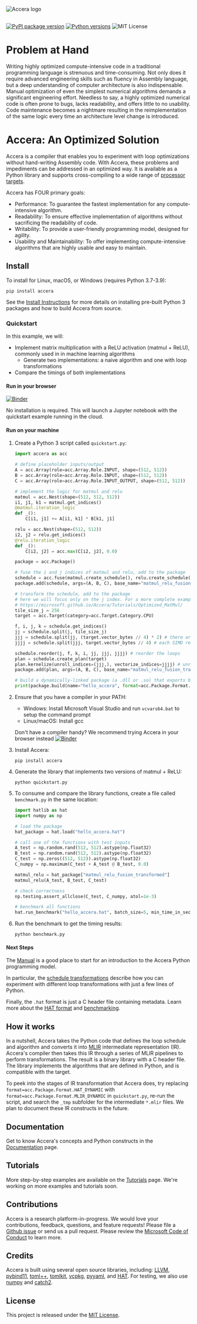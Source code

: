 ![Accera logo](https://microsoft.github.io/Accera/assets/Accera_darktext.png)
<div style="margin-bottom:30px"></div>

<a href="https://pypi.org/project/accera/"><img src="https://badge.fury.io/py/accera.svg" alt="PyPI package version"/></a> <a href="https://pypi.org/project/accera/"><img src="https://img.shields.io/pypi/pyversions/accera" alt="Python versions"/></a> ![MIT License](https://img.shields.io/pypi/l/accera)

# Problem at Hand
Writing highly optimized compute-intensive code in a traditional programming language is strenuous and time-consuming. Not only does it require advanced engineering skills such as fluency in Assembly language, but a deep understanding of computer architecture is also indispensable. Manual optimization of even the simplest numerical algorithms demands a significant engineering effort. Needless to say, a highly optimized numerical code is often prone to bugs, lacks readability, and offers little to no usability. Code maintenance becomes a nightmare resulting in the reimplementation of the same logic every time an architecture level change is introduced.


# Accera: An Optimized Solution

Accera is a compiler that enables you to experiment with loop optimizations without hand-writing Assembly code. With Accera, these problems and impediments can be addressed in an optimized way. It is available as a Python library and supports cross-compiling to a wide range of [processor targets](https://github.com/microsoft/Accera/blob/main/accera/python/accera/Targets.py).

Accera has FOUR primary goals:

* Performance: To guarantee the fastest implementation for any compute-intensive algorithm.
* Readability: To ensure effective implementation of algorithms without sacrificing the readability of code.
* Writability: To provide a user-friendly programming model, designed for agility.
* Usability and Maintainability: To offer implementing compute-intensive algorithms that are highly usable and easy to maintain. 


## Install

To install for Linux, macOS, or Windows (requires Python 3.7-3.9):

```shell
pip install accera
```

See the [Install Instructions](https://microsoft.github.io/Accera/Install/) for more details on installing pre-built Python 3 packages and how to build Accera from source.


### Quickstart

In this example, we will:

* Implement matrix multiplication with a ReLU activation (matmul + ReLU), commonly used in in machine learning algorithms
  * Generate two implementations: a naive algorithm and one with loop transformations
* Compare the timings of both implementations

#### Run in your browser

<!-- Using a demo branch to support minimal binder deployment without a full rebuild -->
[![Binder](https://mybinder.org/badge_logo.svg)](https://mybinder.org/v2/gh/microsoft/Accera/demos?labpath=docs%2Fdemos%2Fquickstart.ipynb)

No installation is required. This will launch a Jupyter notebook with the quickstart example running in the cloud.

#### Run on your machine

1. Create a Python 3 script called `quickstart.py`:

    ```python
    import accera as acc

    # define placeholder inputs/output
    A = acc.Array(role=acc.Array.Role.INPUT, shape=(512, 512))
    B = acc.Array(role=acc.Array.Role.INPUT, shape=(512, 512))
    C = acc.Array(role=acc.Array.Role.INPUT_OUTPUT, shape=(512, 512))

    # implement the logic for matmul and relu
    matmul = acc.Nest(shape=(512, 512, 512))
    i1, j1, k1 = matmul.get_indices()
    @matmul.iteration_logic
    def _():
        C[i1, j1] += A[i1, k1] * B[k1, j1]

    relu = acc.Nest(shape=(512, 512))
    i2, j2 = relu.get_indices()
    @relu.iteration_logic
    def _():
        C[i2, j2] = acc.max(C[i2, j2], 0.0)

    package = acc.Package()

    # fuse the i and j indices of matmul and relu, add to the package
    schedule = acc.fuse(matmul.create_schedule(), relu.create_schedule(), partial=2)
    package.add(schedule, args=(A, B, C), base_name="matmul_relu_fusion_naive")

    # transform the schedule, add to the package
    # here we will focus only on the j index. For a more complete example, see:
    # https://microsoft.github.io/Accera/Tutorials/Optimized_MatMul/
    tile_size_j = 256
    target = acc.Target(category=acc.Target.Category.CPU)

    f, i, j, k = schedule.get_indices()
    jj = schedule.split(j, tile_size_j)
    jjj = schedule.split(jj, (target.vector_bytes // 4) * 2) # there are 2 vfma execution units, each holding (target.vector_bytes // 4) 32-bit float elements
    jjjj = schedule.split(jjj, target.vector_bytes // 4) # each SIMD register holds (target.vector_bytes // 4) 32-bit float elements

    schedule.reorder(j, f, k, i, jj, jjj, jjjj) # reorder the loops
    plan = schedule.create_plan(target)
    plan.kernelize(unroll_indices=(jjj,), vectorize_indices=jjjj) # unroll and vectorize
    package.add(plan, args=(A, B, C), base_name="matmul_relu_fusion_transformed")

    # build a dynamically-linked package (a .dll or .so) that exports both functions
    print(package.build(name="hello_accera", format=acc.Package.Format.HAT_DYNAMIC))
    ```

2. Ensure that you have a compiler in your PATH:

    * Windows: Install Microsoft Visual Studio and run `vcvars64.bat` to setup the command prompt
    * Linux/macOS: Install gcc

    Don't have a compiler handy? We recommend trying Accera in your browser instead [![Binder](https://mybinder.org/badge_logo.svg)](https://mybinder.org/v2/gh/microsoft/Accera/demos?labpath=docs%2Fdemos%2Fquickstart.ipynb)


3. Install Accera:

    ```shell
    pip install accera
    ```

4. Generate the library that implements two versions of matmul + ReLU:

    ```shell
    python quickstart.py
    ```

5. To consume and compare the library functions, create a file called `benchmark.py` in the same location:

    ```python
    import hatlib as hat
    import numpy as np

    # load the package
    hat_package = hat.load("hello_accera.hat")

    # call one of the functions with test inputs
    A_test = np.random.rand(512, 512).astype(np.float32)
    B_test = np.random.rand(512, 512).astype(np.float32)
    C_test = np.zeros((512, 512)).astype(np.float32)
    C_numpy = np.maximum(C_test + A_test @ B_test, 0.0)

    matmul_relu = hat_package["matmul_relu_fusion_transformed"]
    matmul_relu(A_test, B_test, C_test)

    # check correctness
    np.testing.assert_allclose(C_test, C_numpy, atol=1e-3)

    # benchmark all functions
    hat.run_benchmark("hello_accera.hat", batch_size=5, min_time_in_sec=5)
    ```

6. Run the benchmark to get the timing results:

    ```shell
    python benchmark.py
    ```

#### Next Steps

The [Manual](https://microsoft.github.io/Accera/Manual/00%20Introduction/) is a good place to start for an introduction to the Accera Python programming model.

In particular, the [schedule transformations](https://microsoft.github.io/Accera/Manual/03%20Schedules/#schedule-transformations) describe how you can experiment with different loop transformations with just a few lines of Python.

Finally, the `.hat` format is just a C header file containing metadata. Learn more about the [HAT format](https://github.com/microsoft/hat) and [benchmarking](https://github.com/microsoft/hat/tree/main/tools).


## How it works

In a nutshell, Accera takes the Python code that defines the loop schedule and algorithm and converts it into [MLIR](https://mlir.llvm.org/) intermediate representation (IR). Accera's compiler then takes this IR through a series of MLIR pipelines to perform transformations. The result is a binary library with a C header file. The library implements the algorithms that are defined in Python, and is compatible with the target.

To peek into the stages of IR transformation that Accera does, try replacing `format=acc.Package.Format.HAT_DYNAMIC` with `format=acc.Package.Format.MLIR_DYNAMIC` in `quickstart.py`, re-run the script, and search the `_tmp` subfolder for the intermediate `*.mlir` files. We plan to document these IR constructs in the future.

## Documentation

Get to know Accera's concepts and Python constructs in the [Documentation](https://microsoft.github.io/Accera/) page.

## Tutorials

More step-by-step examples are available on the [Tutorials](https://microsoft.github.io/Accera/Tutorials) page. We're working on more examples and tutorials soon.

## Contributions

Accera is a research platform-in-progress. We would love your contributions, feedback, questions, and feature requests! Please file a [Github issue](https://github.com/microsoft/Accera/issues/new) or send us a pull request. Please review the [Microsoft Code of Conduct](https://opensource.microsoft.com/codeofconduct/) to learn more.

## Credits

Accera is built using several open source libraries, including: [LLVM](https://llvm.org/), [pybind11](https://pybind11.readthedocs.io/en/stable/), [toml++](https://marzer.github.io/tomlplusplus/), [tomlkit](https://github.com/sdispater/tomlkit), [vcpkg](https://vcpkg.io/en/index.html), [pyyaml](https://pyyaml.org/), and [HAT](https://github.com/microsoft/hat). For testing, we also use [numpy](https://github.com/numpy/numpy) and [catch2](https://github.com/catchorg/Catch2).

## License

This project is released under the [MIT License](https://github.com/microsoft/Accera/blob/main/LICENSE).

